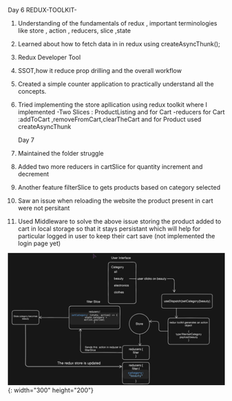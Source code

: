 Day 6
REDUX-TOOLKIT-

1. Understanding of the fundamentals of redux , important terminologies like store , action , reducers, slice ,state
2. Learned about how to fetch data in in redux using createAsyncThunk();
3. Redux Developer Tool
4. SSOT,how it reduce prop drilling and the overall workflow
5. Created a simple counter application to practically understand all the concepts.
6. Tried implementing the store apllication using redux toolkit where I implemented
   -Two Slices : ProductListing and for Cart
   -reducers for Cart :addToCart ,removeFromCart,clearTheCart and for Product used createAsyncThunk

   
   Day 7

7. Maintained the folder struggle
8. Added two more reducers in cartSlice for quantity increment and decrement
9. Another feature filterSlice to gets products based on category selected
10. Saw an issue when reloading the website the product present in cart were not persitant
11. Used Middleware to solve the above issue storing the product added to cart in local storage so that it stays persistant which will help for particular logged in user to keep their cart save (not implemented the login page yet)

 ![My Image](public/images/FlowDiagram-FilterSlice.png){: width="300" height="200"}
